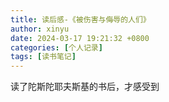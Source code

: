 ```yaml
---
title: 读后感-《被伤害与侮辱的人们》
author: xinyu
date: 2024-03-17 19:21:32 +0800
categories: [个人记录]
tags: [读书笔记]
---
```


读了陀斯陀耶夫斯基的书后，才感受到
